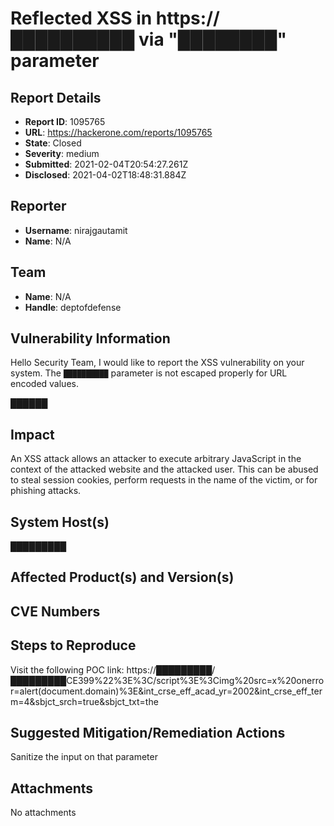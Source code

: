 # Reflected XSS in https://██████████ via "████████" parameter

## Report Details
- **Report ID**: 1095765
- **URL**: https://hackerone.com/reports/1095765
- **State**: Closed
- **Severity**: medium
- **Submitted**: 2021-02-04T20:54:27.261Z
- **Disclosed**: 2021-04-02T18:48:31.884Z

## Reporter
- **Username**: nirajgautamit
- **Name**: N/A

## Team
- **Name**: N/A
- **Handle**: deptofdefense

## Vulnerability Information
Hello Security Team,
I would like to report the XSS vulnerability on your system.
The `██████████` parameter is not escaped properly for URL encoded values.

██████

## Impact

An XSS attack allows an attacker to execute arbitrary JavaScript in the context of the attacked website and the attacked user. This can be abused to steal session cookies, perform requests in the name of the victim, or for phishing attacks.

## System Host(s)
█████████

## Affected Product(s) and Version(s)


## CVE Numbers


## Steps to Reproduce
Visit the following POC link:
https://█████████/█████████CE399%22%3E%3C/script%3E%3Cimg%20src=x%20onerror=alert(document.domain)%3E&int_crse_eff_acad_yr=2002&int_crse_eff_term=4&sbjct_srch=true&sbjct_txt=the

## Suggested Mitigation/Remediation Actions
Sanitize the input on that parameter



## Attachments
No attachments
